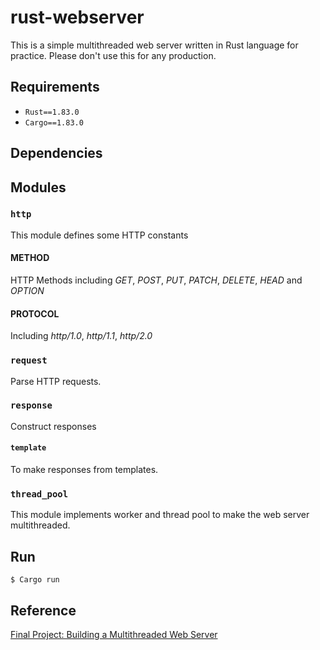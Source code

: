# rust-webserver

This is a simple multithreaded web server written in Rust language for practice.
Please don't use this for any production.

## Requirements

- `Rust==1.83.0`
- `Cargo==1.83.0`

## Dependencies

## Modules
### `http`

This module defines some HTTP constants

#### METHOD

HTTP Methods including *GET*, *POST*, *PUT*, *PATCH*, *DELETE*, *HEAD* and *OPTION*

#### PROTOCOL

Including *http/1.0*, *http/1.1*, *http/2.0*

### `request`

Parse HTTP requests.

### `response`

Construct responses

#### `template`

To make responses from templates.

### `thread_pool`

This module implements worker and thread pool to make the web server multithreaded.

## Run

```
$ Cargo run
```

## Reference
[Final Project: Building a Multithreaded Web Server](https://doc.rust-lang.org/book/ch20-00-final-project-a-web-server.html)
